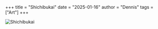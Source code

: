 +++
title = "Shichibukai"
date = "2025-01-16"
author = "Dennis"
tags = ["Art"]
+++

![Shichibukai](C:\Users\s2003\OneDrive\Desktop\Photos\Achievements\Art\Shichibukai)